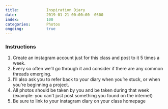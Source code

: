 ```yaml
---
title:            Inspiration Diary
date:             2019-01-21 00:00:00 -0500
index:            100
categories:       Photos
ongoing:          true
---
```


### Instructions

1. Create an instagram account just for this class and post to it 5 times a week.
2. Every so often we’ll go through it and consider if there are any common threads emerging.
3. I’ll also ask you to refer back to your diary when you’re stuck, or when you’re beginning a project.
4. All photos should be taken by you and be taken during that week (example: you can't just post something you found on the internet)
5. Be sure to link to your instagram diary on your class homepage
